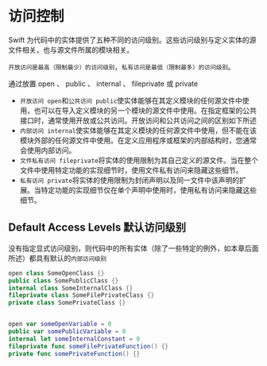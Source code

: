 # 访问控制

Swift 为代码中的实体提供了五种不同的访问级别。这些访问级别与定义实体的源文件相关，也与源文件所属的模块相关。

`开放访问是最高（限制最少）的访问级别`，`私有访问是最低（限制最多）的访问级别`。

通过放置 open 、 public 、 internal 、 fileprivate 或 private

* `开放访问 open`和`公共访问 public`使实体能够在其定义模块的任何源文件中使用，也可以在导入定义模块的另一个模块的源文件中使用。在指定框架的公共接口时，通常使用开放或公共访问。开放访问和公共访问之间的区别如下所述
* `内部访问 internal`使实体能够在其定义模块的任何源文件中使用，但不能在该模块外部的任何源文件中使用。在定义应用程序或框架的内部结构时，您通常会使用内部访问。
* `文件私有访问 fileprivate`将实体的使用限制为其自己定义的源文件。当在整个文件中使用特定功能的实现细节时，使用文件私有访问来隐藏这些细节。
* `私有访问 private`将实体的使用限制为封闭声明以及同一文件中该声明的扩展。当特定功能的实现细节仅在单个声明中使用时，使用私有访问来隐藏这些细节。

## Default Access Levels 默认访问级别

没有指定显式访问级别，则代码中的所有实体（除了一些特定的例外，如本章后面所述）都具有默认的`内部访问级别`

```swift
open class SomeOpenClass {}
public class SomePublicClass {}
internal class SomeInternalClass {}
fileprivate class SomeFilePrivateClass {}
private class SomePrivateClass {}


open var someOpenVariable = 0
public var somePublicVariable = 0
internal let someInternalConstant = 0
fileprivate func someFilePrivateFunction() {}
private func somePrivateFunction() {}
```
